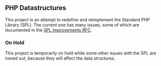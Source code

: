 ## PHP Datastructures

This project is an attempt to redefine and reimplement the Standard PHP Library (SPL). The current one has many issues, some of which are documented in the [SPL Improvements RFC](https://wiki.php.net/rfc/spl-improvements).


<h3>On Hold</h3>

This project is temporarily on hold while some other issues with the SPL are ironed out, because they will affect the data structures.
